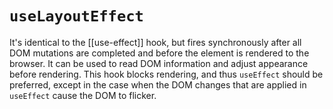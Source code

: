 # `useLayoutEffect`
It's identical to the [[use-effect]] hook, but fires synchronously after all DOM mutations are completed and before the element is rendered to the browser. It can be used to read DOM information and adjust appearance before rendering. This hook blocks rendering, and thus `useEffect` should be preferred, except in the case when the DOM changes that are applied in `useEffect` cause the DOM to flicker.

